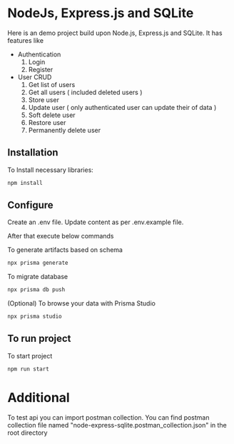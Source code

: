 # NodeJs, Express.js and SQLite

Here is an demo project build upon Node.js, Express.js and SQLite. It has features like

- Authentication
    1. Login
    2. Register
- User CRUD
  1. Get list of users
  2. Get all users ( included deleted users )
  3. Store user
  4. Update user ( only authenticated user can update their of data )
  5. Soft delete user
  6. Restore user
  7. Permanently delete user

## Installation
To Install necessary libraries:

```sh
npm install
```

## Configure
Create an .env file. Update content as per .env.example file.

After that execute below commands


To generate artifacts based on schema
```sh
npx prisma generate
```

To migrate database
```sh
npx prisma db push
```

(Optional) To browse your data with Prisma Studio
```sh
npx prisma studio
```


## To run project

To start project
```sh
npm run start
```


# Additional

To test api you can import postman collection. You can find postman collection file named "node-express-sqlite.postman_collection.json" in the root directory